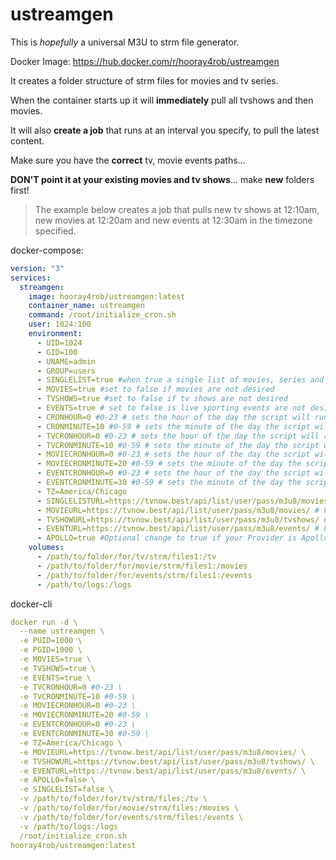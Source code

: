# ustreamgen
This is *hopefully* a universal M3U to strm file generator.  

Docker Image: https://hub.docker.com/r/hooray4rob/ustreamgen  

It creates a folder structure of strm files for movies and tv series.

When the container starts up it will **immediately** pull all tvshows and then movies. 

It will also **create a job** that runs at an interval you specify, to pull the latest content.  

Make sure you have the **correct** tv, movie events paths...  

**DON'T point it at your existing movies and tv shows**... make **new** folders first!

> The example below creates a job that pulls new tv shows at 12:10am, new movies at 12:20am  and new events at 12:30am in the timezone specified.

docker-compose:
```yaml
version: "3"
services:
  streamgen:
    image: hooray4rob/ustreamgen:latest
    container_name: ustreamgen
    command: /root/initialize_cron.sh
    user: 1024:100
    environment:
      - UID=1024
      - GID=100
      - UNAME=admin
      - GROUP=users
      - SINGLELIST=true #when true a single list of movies, series and events is used. flase for multiple lists
      - MOVIES=true #set to false if movies are not desired
      - TVSHOWS=true #set to false if tv shows are not desired
      - EVENTS=true # set to false is live sporting events are not desired
      - CRONHOUR=0 #0-23 # sets the hour of the day the script will run again for all content in 1 list **ALL must be true
      - CRONMINUTE=10 #0-59 # sets the minute of the day the script will run again for all content 1 list **ALL must be true
      - TVCRONHOUR=0 #0-23 # sets the hour of the day the script will run again for tv shows **TVSHOWS must be true
      - TVCRONMINUTE=10 #0-59 # sets the minute of the day the script will run again for tv shows **TVSHOWS must be true
      - MOVIECRONHOUR=0 #0-23 # sets the hour of the day the script will run again for movies **MOVIES must be true
      - MOVIECRONMINUTE=20 #0-59 # sets the minute of the day the script will run again for movies **MOVIES must be true
      - EVENTCRONHOUR=0 #0-23 # sets the hour of the day the script will run again for events **EVENTS must be true
      - EVENTCRONMINUTE=30 #0-59 # sets the minute of the day the script will run again for events **EVENTS must be true
      - TZ=America/Chicago
      - SINGLELISTURL=https://tvnow.best/api/list/user/pass/m3u8/movies/ # Full M3U Provider URL for all content in one list **SINGLELIST must be true
      - MOVIEURL=https://tvnow.best/api/list/user/pass/m3u8/movies/ # Full M3U Provider URL for Movies **MOVIES must be true
      - TVSHOWURL=https://tvnow.best/api/list/user/pass/m3u8/tvshows/ # Full M3U Provider URL for TV Shows **TVSHOWS must be true
      - EVENTURL=https://tvnow.best/api/list/user/pass/m3u8/events/ # Full M3U Provider URL for Events **EVENTS must be true
      - APOLLO=true #Optional change to true if your Provider is Apollo
    volumes:
      - /path/to/folder/for/tv/strm/files1:/tv
      - /path/to/folder/for/movie/strm/files1:/movies
      - /path/to/folder/for/events/strm/files1:/events
      - /path/to/logs:/logs
```

docker-cli
```yaml
docker run -d \
  --name ustreamgen \
  -e PUID=1000 \
  -e PGID=1000 \
  -e MOVIES=true \
  -e TVSHOWS=true \
  -e EVENTS=true \
  -e TVCRONHOUR=0 #0-23 \
  -e TVCRONMINUTE=10 #0-59 \
  -e MOVIECRONHOUR=0 #0-23 \
  -e MOVIECRONMINUTE=20 #0-59 \
  -e EVENTCRONHOUR=0 #0-23 \
  -e EVENTCRONMINUTE=30 #0-59 \
  -e TZ=America/Chicago \
  -e MOVIEURL=https://tvnow.best/api/list/user/pass/m3u8/movies/ \
  -e TVSHOWURL=https://tvnow.best/api/list/user/pass/m3u8/tvshows/ \
  -e EVENTURL=https://tvnow.best/api/list/user/pass/m3u8/events/ \
  -e APOLLO=false \
  -e SINGLELIST=false \
  -v /path/to/folder/for/tv/strm/files:/tv \
  -v /path/to/folder/for/movie/strm/files:/movies \
  -v /path/to/folder/for/events/strm/files:/events \
  -v /path/to/logs:/logs
  /root/initialize_cron.sh
hooray4rob/ustreamgen:latest
```
